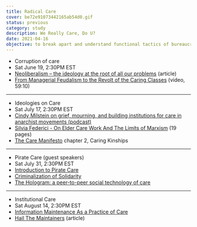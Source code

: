 ```yaml
---
title: Radical Care
cover: be72e91073442165ab54d0.gif
status: previous
category: study
description: We Really Care, Do U?
date: 2021-04-16
objective: to break apart and understand functional tactics of bureaucracy to strenghten recognition and applicability of liberation strategies.
---
```

*   Corruption of care
*   Sat June 19, 2:30PM EST
*   [Neoliberalism – the ideology at the root of all our problems](https://www.theguardian.com/books/2016/apr/15/neoliberalism-ideology-problem-george-monbiot) (article)
*   [From Managerial Feudalism to the Revolt of the Caring Classes](https://media.ccc.de/v/36c3-11241-from_managerial_feudalism_to_the_revolt_of_the_caring_classes) (video, 59:10)

---

*   Ideologies on Care
*   Sat July 17, 2:30PM EST
*   [Cindy Milstein on grief, mourning, and building institutions for care in anarchist movements (podcast)](https://thefinalstrawradio.noblogs.org/post/2018/12/16/cindymilsteinpt1/)
*   [Silvia Federici - On Elder Care Work And The Limits of Marxism](https://libcom.org/files/silvia-federici-on-elder-care.pdf) (19 pages)
*   [The Care Manifesto](https://www.versobooks.com/books/3706-care-manifesto) chapter 2, Caring Kinships

---

*   Pirate Care (guest speakers)
*   Sat July 31, 2:30PM EST
*   [Introduction to Pirate Care](https://syllabus.pirate.care/topic/piratecareintroduction/)
*   [Criminalization of Solidarity](https://syllabus.pirate.care/topic/criminalizationofsolidarity/)
*   [The Hologram: a peer-to-peer social technology of care](https://syllabus.pirate.care/topic/hologramsocialcare/)

---

*   Institutional Care
*   Sat August 14, 2:30PM EST
*   [Information Maintenance As a Practice of Care](https://themaintainers.org/info-mc-work)
*   [Hail The Maintainers](https://aeon.co/essays/innovation-is-overvalued-maintenance-often-matters-more) (article)